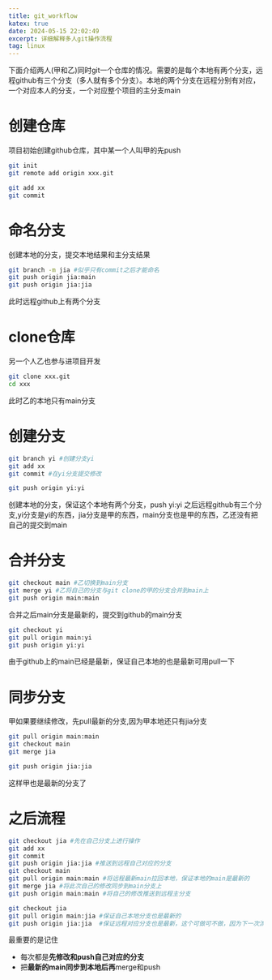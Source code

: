 ```yaml
---
title: git_workflow
katex: true
date: 2024-05-15 22:02:49
excerpt: 详细解释多人git操作流程
tag: linux
---
```


下面介绍两人(甲和乙)同时git一个仓库的情况。需要的是每个本地有两个分支，远程github有三个分支（多人就有多个分支）。本地的两个分支在远程分别有对应，一个对应本人的分支，一个对应整个项目的主分支main


# 创建仓库

项目初始创建github仓库，其中某一个人叫甲的先push
```bash
git init
git remote add origin xxx.git

git add xx
git commit
```
# 命名分支

创建本地的分支，提交本地结果和主分支结果

```bash
git branch -m jia #似乎只有commit之后才能命名
git push origin jia:main
git push origin jia:jia
```
此时远程github上有两个分支

# clone仓库

另一个人乙也参与进项目开发

```bash
git clone xxx.git
cd xxx
```
此时乙的本地只有main分支

# 创建分支
```bash
git branch yi #创建分支yi
git add xx
git commit #在yi分支提交修改

git push origin yi:yi
```
创建本地的分支，保证这个本地有两个分支，push yi:yi 之后远程github有三个分支,yi分支是yi的东西，jia分支是甲的东西，main分支也是甲的东西，乙还没有把自己的提交到main

# 合并分支

```bash
git checkout main #乙切换到main分支
git merge yi #乙将自己的分支与git clone的甲的分支合并到main上
git push origin main:main
```
合并之后main分支是最新的，提交到github的main分支

```bash
git checkout yi
git pull origin main:yi
git push origin yi:yi
```
由于github上的main已经是最新，保证自己本地的也是最新可用pull一下


# 同步分支
甲如果要继续修改，先pull最新的分支,因为甲本地还只有jia分支

```bash
git pull origin main:main
git checkout main
git merge jia

git push origin jia:jia
```
这样甲也是最新的分支了


# 之后流程
```bash
git checkout jia #先在自己分支上进行操作
git add xx
git commit
git push origin jia:jia #推送到远程自己对应的分支
git checkout main
git pull origin main:main #将远程最新main拉回本地，保证本地的main是最新的
git merge jia #将此次自己的修改同步到main分支上
git push origin main:main #将自己的修改推送到远程主分支

git checkout jia
git pull origin main:jia #保证自己本地分支也是最新的
git push origin jia:jia  #保证远程对应分支也是最新，这个可做可不做，因为下一次流程也是先push自己的分支
```
最重要的是记住
- 每次都是**先修改和push自己对应的分支**
- 把**最新的main同步到本地后再**merge和push










